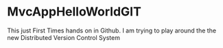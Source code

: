# MvcAppHelloWorldGIT
This just First Times hands on in Github.
I am trying to play around the the new Distributed Version Control System
